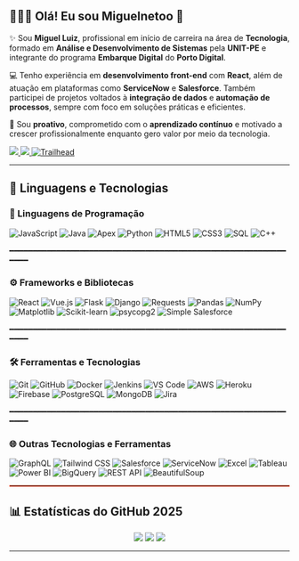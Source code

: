 ## 👨🏽‍💻 Olá! Eu sou Miguelnetoo 👋

✨ Sou **Miguel Luiz**, profissional em início de carreira na área de **Tecnologia**, formado em **Análise e Desenvolvimento de Sistemas** pela **UNIT-PE** e integrante do programa **Embarque Digital** do **Porto Digital**.

💻 Tenho experiência em **desenvolvimento front-end** com **React**, além de atuação em plataformas como **ServiceNow** e **Salesforce**. Também participei de projetos voltados à **integração de dados** e **automação de processos**, sempre com foco em soluções práticas e eficientes.

🚀 Sou **proativo**, comprometido com o **aprendizado contínuo** e motivado a crescer profissionalmente enquanto gero valor por meio da tecnologia.

<a href="https://www.linkedin.com/in/miguel-luiz19/" target="_blank">
  <img src="https://img.shields.io/badge/LinkedIn-blue?style=for-the-badge&logo=linkedin&logoColor=white" />
</a>

<a href="https://github.com/Miguelnetoo" target="_blank">
  <img src="https://img.shields.io/badge/GitHub-100000?style=for-the-badge&logo=github&logoColor=white" />
</a>

<a href="https://trailhead.salesforce.com/pt-BR/today)" target="_blank">
  <img src="https://img.shields.io/badge/Trailhead-00A1E4?style=for-the-badge&logo=salesforce&logoColor=white" alt="Trailhead">
</a>

---

## 🤖 Linguagens e Tecnologias

### 🧠 Linguagens de Programação

<div align="left">
  <img src="https://img.shields.io/badge/JavaScript-FFFF00?style=for-the-badge&logo=javascript&logoColor=black" alt="JavaScript">
  <img src="https://img.shields.io/badge/Java-007396?style=for-the-badge&logo=java&logoColor=white" alt="Java">
  <img src="https://img.shields.io/badge/Apex-1798D1?style=for-the-badge&logo=salesforce&logoColor=white" alt="Apex">
  <img src="https://img.shields.io/badge/Python-3776AB?style=for-the-badge&logo=python&logoColor=white" alt="Python">
  <img src="https://img.shields.io/badge/HTML5-E34F26?style=for-the-badge&logo=html5&logoColor=white" alt="HTML5">
  <img src="https://img.shields.io/badge/CSS3-1572B6?style=for-the-badge&logo=css3&logoColor=white" alt="CSS3">
  <img src="https://img.shields.io/badge/SQL-003B57?style=for-the-badge&logo=sqlite&logoColor=white" alt="SQL">
  <img src="https://img.shields.io/badge/C++-00599C?style=for-the-badge&logo=c%2B%2B&logoColor=white" alt="C++">
</div>

━━━━━━━━━━━━━━━━━━━━━━━━━━━━━━━━━━━━━━━━━━━━━━━━━━━━━━━━━━━━━━━

### ⚙️ Frameworks e Bibliotecas

<div align="left">
  <img src="https://img.shields.io/badge/React-61DAFB?style=for-the-badge&logo=react&logoColor=black" alt="React">
  <img src="https://img.shields.io/badge/Vue.js-4FC08D?style=for-the-badge&logo=vue.js&logoColor=white" alt="Vue.js">
  <img src="https://img.shields.io/badge/Flask-000000?style=for-the-badge&logo=flask&logoColor=white" alt="Flask">
  <img src="https://img.shields.io/badge/Django-092E20?style=for-the-badge&logo=django&logoColor=white" alt="Django">
  <img src="https://img.shields.io/badge/Requests-005571?style=for-the-badge&logo=python&logoColor=white" alt="Requests">
  <img src="https://img.shields.io/badge/Pandas-150458?style=for-the-badge&logo=pandas&logoColor=white" alt="Pandas">
  <img src="https://img.shields.io/badge/NumPy-013243?style=for-the-badge&logo=numpy&logoColor=white" alt="NumPy">
  <img src="https://img.shields.io/badge/Matplotlib-11557C?style=for-the-badge&logo=matplotlib&logoColor=white" alt="Matplotlib">
  <img src="https://img.shields.io/badge/Scikit--learn-F7931E?style=for-the-badge&logo=scikit-learn&logoColor=white" alt="Scikit-learn">
  <img src="https://img.shields.io/badge/psycopg2-2C5BB4?style=for-the-badge&logo=postgresql&logoColor=white" alt="psycopg2"> 
  <img src="https://img.shields.io/badge/simple--salesforce-00A1E4?style=for-the-badge&logo=salesforce&logoColor=white" alt="Simple Salesforce"> 
</div>

━━━━━━━━━━━━━━━━━━━━━━━━━━━━━━━━━━━━━━━━━━━━━━━━━━━━━━━━━━━━━━━

### 🛠️ Ferramentas e Tecnologias

<div align="left">
  <img src="https://img.shields.io/badge/Git-F05032?style=for-the-badge&logo=git&logoColor=white" alt="Git">
  <img src="https://img.shields.io/badge/GitHub-100000?style=for-the-badge&logo=github&logoColor=white" alt="GitHub">
  <img src="https://img.shields.io/badge/Docker-2496ED?style=for-the-badge&logo=docker&logoColor=white" alt="Docker">
  <img src="https://img.shields.io/badge/Jenkins-D24939?style=for-the-badge&logo=jenkins&logoColor=white" alt="Jenkins">
  <img src="https://img.shields.io/badge/VS%20Code-007ACC?style=for-the-badge&logo=visualstudiocode&logoColor=white" alt="VS Code">
  <img src="https://img.shields.io/badge/Amazon%20AWS-232F3E?style=for-the-badge&logo=amazonaws&logoColor=white" alt="AWS">
  <img src="https://img.shields.io/badge/Heroku-430098?style=for-the-badge&logo=heroku&logoColor=white" alt="Heroku">
  <img src="https://img.shields.io/badge/Firebase-FFCA28?style=for-the-badge&logo=firebase&logoColor=black" alt="Firebase">
  <img src="https://img.shields.io/badge/PostgreSQL-4169E1?style=for-the-badge&logo=postgresql&logoColor=white" alt="PostgreSQL">
  <img src="https://img.shields.io/badge/MongoDB-47A248?style=for-the-badge&logo=mongodb&logoColor=white" alt="MongoDB">
  <img src="https://img.shields.io/badge/Jira-0052CC?style=for-the-badge&logo=jira&logoColor=white" alt="Jira">
</div>

━━━━━━━━━━━━━━━━━━━━━━━━━━━━━━━━━━━━━━━━━━━━━━━━━━━━━━━━━━━━━━━

### 🌐 Outras Tecnologias e Ferramentas

<div align="left">
  <img src="https://img.shields.io/badge/GraphQL-E10098?style=for-the-badge&logo=graphql&logoColor=white" alt="GraphQL">
  <img src="https://img.shields.io/badge/Tailwind%20CSS-06B6D4?style=for-the-badge&logo=tailwind-css&logoColor=white" alt="Tailwind CSS">
  <img src="https://img.shields.io/badge/Salesforce-00A1E4?style=for-the-badge&logo=salesforce&logoColor=white" alt="Salesforce">
  <img src="https://img.shields.io/badge/ServiceNow-37B6F7?style=for-the-badge&logo=servicenow&logoColor=white" alt="ServiceNow">
  <img src="https://img.shields.io/badge/Excel-217346?style=for-the-badge&logo=microsoft-excel&logoColor=white" alt="Excel">
  <img src="https://img.shields.io/badge/Tableau-E97627?style=for-the-badge&logo=tableau&logoColor=white" alt="Tableau">
  <img src="https://img.shields.io/badge/Power%20BI-F2C811?style=for-the-badge&logo=powerbi&logoColor=white" alt="Power BI">
  <img src="https://img.shields.io/badge/BigQuery-00B8D8?style=for-the-badge&logo=googlebigquery&logoColor=white" alt="BigQuery">
  <img src="https://img.shields.io/badge/REST%20API-FF6C37?style=for-the-badge&logo=api&logoColor=white" alt="REST API"> 
  <img src="https://img.shields.io/badge/BeautifulSoup-4B0082?style=for-the-badge&logo=python&logoColor=white" alt="BeautifulSoup">
</div>

<hr style="border: 1px solid #FF6347;" />


## 📊 Estatísticas do GitHub 2025

<div align="center">

  <img src="https://github-readme-stats.vercel.app/api/top-langs/?username=Miguelnetoo&layout=compact&theme=dracula" />
  
  <img src="https://streak-stats.demolab.com?user=Miguelnetoo&theme=dracula" />
  
  <img src="https://github-profile-trophy.vercel.app/?username=Miguelnetoo&theme=dracula" />
  


</div>

---
